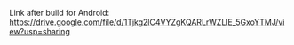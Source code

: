 Link after build for Android: https://drive.google.com/file/d/1Tjkg2lC4VYZgKQARLrWZLlE_5GxoYTMJ/view?usp=sharing
